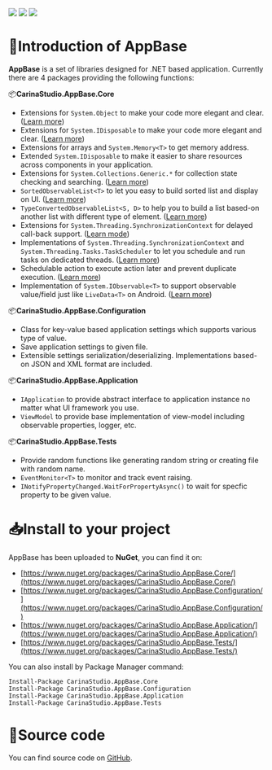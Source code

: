 [![](https://img.shields.io/nuget/v/CarinaStudio.AppBase.Core.svg)](https://www.nuget.org/packages/CarinaStudio.AppBase.Core) 
[![](https://img.shields.io/github/license/carina-studio/AppBase)](https://github.com/carina-studio/AppBase/blob/master/LICENSE) 
[![](https://img.shields.io/github/release-date-pre/carina-studio/AppBase)](https://github.com/carina-studio/AppBase/releases) 

# 👋Introduction of AppBase 
**AppBase** is a set of libraries designed for .NET based application. Currently there are 4 packages providing the following functions:

📦**CarinaStudio.AppBase.Core**
- Extensions for ```System.Object``` to make your code more elegant and clear. ([Learn more](articles/object_extensions.md))
- Extensions for ```System.IDisposable``` to make your code more elegant and clear. ([Learn more](articles/disposable_extensions.md))
- Extensions for arrays and ```System.Memory<T>``` to get memory address.
- Extended ```System.IDisposable``` to make it easier to share resources across components in your application.
- Extensions for ```System.Collections.Generic.*``` for collection state checking and searching. ([Learn more](articles/collection_extensions.md))
- ```SortedObservableList<T>``` to let you easy to build sorted list and display on UI. ([Learn more](articles/sorted_observable_list.md))
- ```TypeConvertedObservableList<S, D>``` to help you to build a list based-on another list with different type of element. ([Learn more](articles/type_converted_observable_list.md))
- Extensions for ```System.Threading.SynchronizationContext``` for delayed call-back support. ([Learn mode](articles/threading.md#extensions-for-systemthreadingsynchronizationcontext))
- Implementations of ```System.Threading.SynchronizationContext``` and ```System.Threading.Tasks.TaskScheduler``` to let you schedule and run tasks on dedicated threads. ([Learn more](articles/threading.md#singlethreadsynchronizationcontext))
- Schedulable action to execute action later and prevent duplicate execution. ([Learn more](articles/threading.md#scheduledaction))
- Implementation of ```System.IObservable<T>``` to support observable value/field just like ```LiveData<T>``` on Android. ([Learn more](articles/observable_value.md))

📦**CarinaStudio.AppBase.Configuration**
- Class for key-value based application settings which supports various type of value.
- Save application settings to given file.
- Extensible settings serialization/deserializing. Implementations based-on JSON and XML format are included.

📦**CarinaStudio.AppBase.Application**
- ```IApplication``` to provide abstract interface to application instance no matter what UI framework you use.
- ```ViewModel``` to provide base implementation of view-model including observable properties, logger, etc.

📦**CarinaStudio.AppBase.Tests**
- Provide random functions like generating random string or creating file with random name.
- ```EventMonitor<T>``` to monitor and track event raising.
- ```INotifyPropertyChanged.WaitForPropertyAsync()``` to wait for specfic property to be given value.

# 📥Install to your project
AppBase has been uploaded to **NuGet**, you can find it on:
- [https://www.nuget.org/packages/CarinaStudio.AppBase.Core/](https://www.nuget.org/packages/CarinaStudio.AppBase.Core/)
- [https://www.nuget.org/packages/CarinaStudio.AppBase.Configuration/](https://www.nuget.org/packages/CarinaStudio.AppBase.Configuration/)
- [https://www.nuget.org/packages/CarinaStudio.AppBase.Application/](https://www.nuget.org/packages/CarinaStudio.AppBase.Application/)
- [https://www.nuget.org/packages/CarinaStudio.AppBase.Tests/](https://www.nuget.org/packages/CarinaStudio.AppBase.Tests/)

You can also install by Package Manager command:
```
Install-Package CarinaStudio.AppBase.Core
Install-Package CarinaStudio.AppBase.Configuration
Install-Package CarinaStudio.AppBase.Application
Install-Package CarinaStudio.AppBase.Tests
```

# 📁Source code
You can find source code on [GitHub](https://github.com/carina-studio/AppBase).